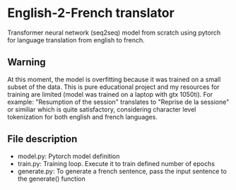 # English-2-French translator
Transformer neural network (seq2seq) model from scratch using pytorch for language translation from english to french.

## Warning
At this moment, the model is overfitting because it was trained on a small subset of the data. This is pure educational
project and my resources for training are limited (model was trained on a laptop with gtx 1050ti).
For example: "Resumption of the session" translates to "Reprise de la sessione" or similiar which is quite satisfactory, considering 
character level tokenization for both english and french languages.


## File description
- model.py: Pytorch model definition
- train.py: Training loop. Execute it to train defined number of epochs
- generate.py: To generate a french sentence, pass the input sentence to the generate() function
